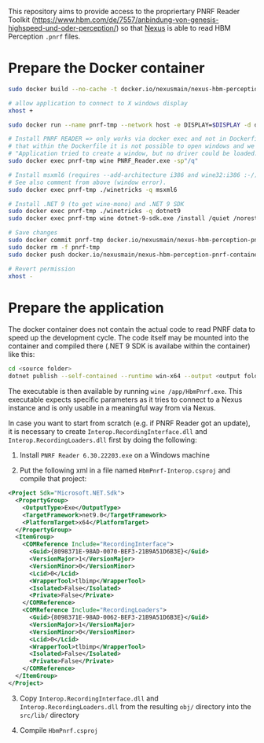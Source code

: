 This repository aims to provide access to the propriertary PNRF Reader Toolkit (https://www.hbm.com/de/7557/anbindung-von-genesis-highspeed-und-oder-perception/) so that [Nexus](https://github.com/nexus-main/nexus) is able to read HBM Perception `.pnrf` files.

# Prepare the Docker container

```bash
sudo docker build --no-cache -t docker.io/nexusmain/nexus-hbm-perception-pnrf-container:latest .

# allow application to connect to X windows display 
xhost +

sudo docker run --name pnrf-tmp --network host -e DISPLAY=$DISPLAY -d docker.io/nexusmain/nexus-hbm-perception-pnrf-container:latest

# Install PNRF READER => only works via docker exec and not in Dockerfile ... it seems
# that within the Dockerfile it is not possible to open windows and we get this message:
# "Application tried to create a window, but no driver could be loaded."
sudo docker exec pnrf-tmp wine PNRF_Reader.exe -sp"/q"

# Install msxml6 (requires --add-architecture i386 and wine32:i386 :-/).
# See also comment from above (window error).
sudo docker exec pnrf-tmp ./winetricks -q msxml6

# Install .NET 9 (to get wine-mono) and .NET 9 SDK
sudo docker exec pnrf-tmp ./winetricks -q dotnet9
sudo docker exec pnrf-tmp wine dotnet-9-sdk.exe /install /quiet /norestart

# Save changes
sudo docker commit pnrf-tmp docker.io/nexusmain/nexus-hbm-perception-pnrf-container:latest
sudo docker rm -f pnrf-tmp
sudo docker push docker.io/nexusmain/nexus-hbm-perception-pnrf-container:latest

# Revert permission
xhost -
```

# Prepare the application

The docker container does not contain the actual code to read PNRF data to speed up the development cycle. The code itself may be mounted into the container and compiled there (.NET 9 SDK is availabe within the container) like this:

```bash
cd <source folder>
dotnet publish --self-contained --runtime win-x64 --output <output folder>
```

The executable is then available by running `wine /app/HbmPnrf.exe`. This executable expects specific parameters as it tries to connect to a Nexus instance and is only usable in a meaningful way from via Nexus.

In case you want to start from scratch (e.g. if PNRF Reader got an update), it is necessary to create `Interop.RecordingInterface.dll` and `Interop.RecordingLoaders.dll` first by doing the following:

1. Install `PNRF Reader 6.30.22203.exe` on a Windows machine

2. Put the following xml in a file named `HbmPnrf-Interop.csproj` and compile that project:

```xml
<Project Sdk="Microsoft.NET.Sdk">
  <PropertyGroup>
    <OutputType>Exe</OutputType>
    <TargetFramework>net9.0</TargetFramework>
    <PlatformTarget>x64</PlatformTarget>
  </PropertyGroup>
  <ItemGroup>
    <COMReference Include="RecordingInterface">
      <Guid>{8098371E-98AD-0070-BEF3-21B9A51D6B3E}</Guid>
      <VersionMajor>1</VersionMajor>
      <VersionMinor>0</VersionMinor>
      <Lcid>0</Lcid>
      <WrapperTool>tlbimp</WrapperTool>
      <Isolated>False</Isolated>
      <Private>False</Private>
    </COMReference>
    <COMReference Include="RecordingLoaders">
      <Guid>{8098371E-98AD-0062-BEF3-21B9A51D6B3E}</Guid>
      <VersionMajor>1</VersionMajor>
      <VersionMinor>0</VersionMinor>
      <Lcid>0</Lcid>
      <WrapperTool>tlbimp</WrapperTool>
      <Isolated>False</Isolated>
      <Private>False</Private>
    </COMReference>
  </ItemGroup>
</Project>
```

3. Copy `Interop.RecordingInterface.dll` and `Interop.RecordingLoaders.dll` from the resulting `obj/` directory into the `src/lib/` directory

4. Compile `HbmPnrf.csproj`